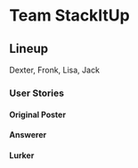 # Team StackItUp

## Lineup

Dexter, Fronk, Lisa, Jack

### User Stories

#### Original Poster

#### Answerer

#### Lurker

